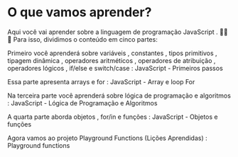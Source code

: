 # O que vamos aprender?
Aqui você vai aprender sobre a linguagem de programação JavaScript . 🚀🚀🚀
Para isso, dividimos o conteúdo em cinco partes:

Primeiro você aprenderá sobre variáveis , constantes , tipos primitivos , tipagem dinâmica , operadores aritméticos , operadores de atribuição , operadores lógicos , if/else e switch/case :
JavaScript - Primeiros passos

Essa parte apresenta arrays e for :
JavaScript - Array e loop For

Na terceira parte você aprenderá sobre lógica de programação e algoritmos :
JavaScript - Lógica de Programação e Algoritmos

A quarta parte aborda objetos , for/in e funções :
JavaScript - Objetos e funções

Agora vamos ao projeto Playground Functions (Lições Aprendidas) :
Playground functions